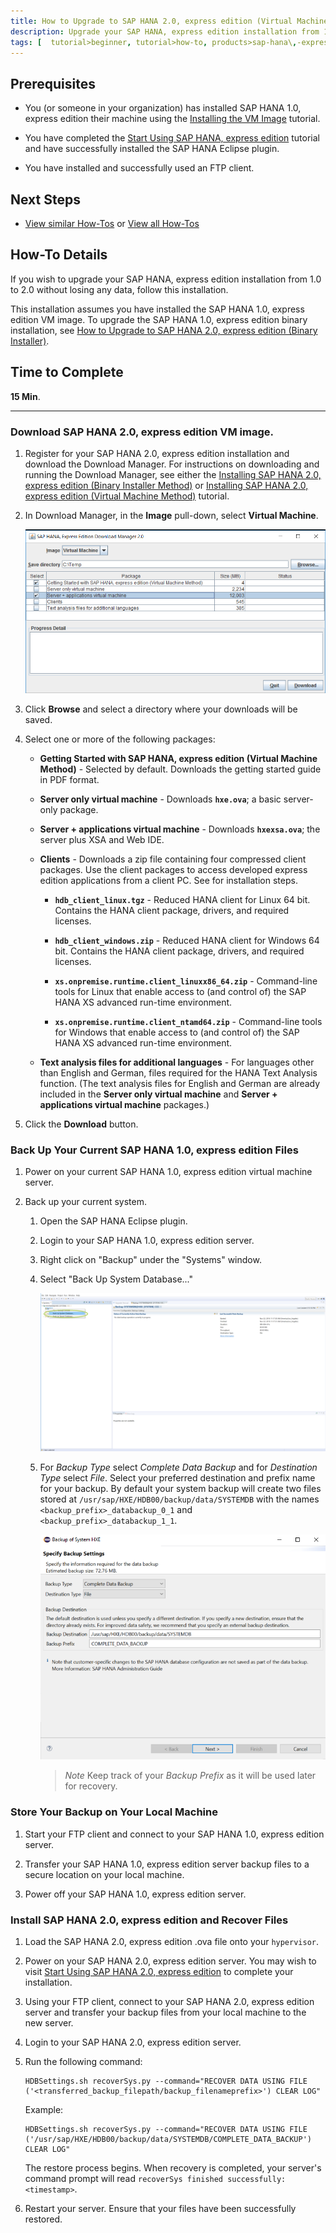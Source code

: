 ```yaml
---
title: How to Upgrade to SAP HANA 2.0, express edition (Virtual Machine)
description: Upgrade your SAP HANA, express edition installation from 1.0 to 2.0.
tags: [  tutorial>beginner, tutorial>how-to, products>sap-hana\,-express-edition ]
---
```

## Prerequisites
 - You (or someone in your organization) has installed SAP HANA 1.0, express edition their machine using the [Installing the VM Image](http://www.sap.com/developer/tutorials/hxe-ua-installing-vm-image.html) tutorial.

 - You have completed the [Start Using SAP HANA, express edition](http://www.sap.com/developer/tutorials/hxe-ua-getting-started-vm.html) tutorial and have successfully installed the SAP HANA Eclipse plugin.

- You have installed and successfully used an FTP client.

## Next Steps
 - [View similar How-Tos](http://www.sap.com/developer/tutorials.html) or [View all How-Tos](http://www.sap.com/developer/tutorials.html)

## How-To Details

If you wish to upgrade your SAP HANA, express edition installation from 1.0 to 2.0 without losing any data, follow this installation.

This installation assumes you have installed the SAP HANA 1.0, express edition VM image. To upgrade the SAP HANA 1.0, express edition binary installation, see [How to Upgrade to SAP HANA 2.0, express edition (Binary Installer)](http://www.sap.com/developer/how-tos/2016/12/hxe-ua-howto-upgrade-binary.html).

## Time to Complete
**15 Min**.

---

### Download SAP HANA 2.0, express edition VM image.

1. Register for your SAP HANA 2.0, express edition installation and download the Download Manager. For instructions on downloading and running the Download Manager, see either the [Installing SAP HANA 2.0, express edition (Binary Installer Method)](http://www.sap.com/developer/tutorials/hxe-ua-installing-binary.html) or [Installing SAP HANA 2.0, express edition (Virtual Machine Method)](http://www.sap.com/developer/tutorials/hxe-ua-installing-vm-image.html) tutorial.

6. In Download Manager, in the **Image** pull-down, select **Virtual Machine**.

    ![Download Manager](HXE_download_mgr_20.png)

7. Click **Browse** and select a directory where your downloads will be saved.

8. Select one or more of the following packages:  

    - **Getting Started with SAP HANA, express edition (Virtual Machine Method)** - Selected by default. Downloads the getting started guide in PDF format.

    - **Server only virtual machine** - Downloads **`hxe.ova`**; a basic server-only package.  

    - **Server + applications virtual machine** - Downloads **`hxexsa.ova`**; the server plus XSA and Web IDE.  

    - **Clients** - Downloads a zip file containing four compressed client packages. Use the client packages to access developed express edition applications from a client PC. See <!-- [How to Install the SAP HANA, express edition Clients] (http://www.sap.com/developer/how-tos/hxe-ua-howto-installing-clients.html) --> for installation steps.

        - **`hdb_client_linux.tgz`** - Reduced HANA client for Linux 64 bit. Contains the HANA client package, drivers, and required licenses.

        - **`hdb_client_windows.zip`** - Reduced HANA client for Windows 64 bit. Contains the HANA client package, drivers, and required licenses.

        - **`xs.onpremise.runtime.client_linuxx86_64.zip`** - Command-line tools for Linux that enable access to (and control of) the SAP HANA XS advanced run-time environment.

        - **`xs.onpremise.runtime.client_ntamd64.zip`** - Command-line tools for Windows that enable access to (and control of) the SAP HANA XS advanced run-time environment.

    - **Text analysis files for additional languages** - For languages other than English and German, files required for the HANA Text Analysis function. (The text analysis files for English and German are already included in the **Server only virtual machine** and **Server + applications virtual machine** packages.)

9. Click the **Download** button.

### Back Up Your Current SAP HANA 1.0, express edition Files

1. Power on your current SAP HANA 1.0, express edition virtual machine server.

2. Back up your current system.

    1. Open the SAP HANA Eclipse plugin.

    2. Login to your SAP HANA 1.0, express edition server.

    3. Right click on "Backup" under the "Systems" window.

    4. Select "Back Up System Database..."

        ![Backup System Database](Select_backup_system_a.png)

    5. For *Backup Type* select *Complete Data Backup* and for *Destination Type* select *File*. Select your preferred destination and prefix name for your backup. By default your system backup will create two files stored at `/usr/sap/HXE/HDB00/backup/data/SYSTEMDB` with the names `<backup_prefix>_databackup_0_1` and `<backup_prefix>_databackup_1_1`.

        ![Backup Settings](Backup_Settings.png)

        > *Note*
        > Keep track of your *Backup Prefix* as it will be used later for recovery.

### Store Your Backup on Your Local Machine

1. Start your FTP client and connect to your SAP HANA 1.0, express edition server.

2. Transfer your SAP HANA 1.0, express edition server backup files to a secure location on your local machine.

3. Power off your SAP HANA 1.0, express edition server.

### Install SAP HANA 2.0, express edition and Recover Files

1. Load the SAP HANA 2.0, express edition .ova file onto your `hypervisor`.

2. Power on your SAP HANA 2.0, express edition server. You may wish to visit [Start Using SAP HANA 2.0, express edition](http://www.sap.com/developer/tutorials/hxe-ua-getting-started-vm.html) to complete your installation.

3. Using your FTP client, connect to your SAP HANA 2.0, express edition server and transfer your backup files from your local machine to the new server.

4. Login to your SAP HANA 2.0, express edition server.

5. Run the following command:

    ```
    HDBSettings.sh recoverSys.py --command="RECOVER DATA USING FILE ('<transferred_backup_filepath/backup_filenameprefix>') CLEAR LOG"
    ```

    Example:

    ```
    HDBSettings.sh recoverSys.py --command="RECOVER DATA USING FILE ('/usr/sap/HXE/HDB00/backup/data/SYSTEMDB/COMPLETE_DATA_BACKUP') CLEAR LOG"
    ```

    The restore process begins. When recovery is completed, your server's command prompt will read `recoverSys finished successfully: <timestamp>`.

6. Restart your server. Ensure that your files have been successfully restored.
